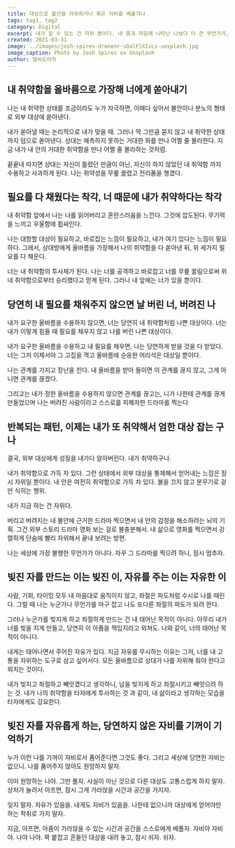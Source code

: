 ```yaml
---
title: 대상으로 불안을 자위하거나 혹은 자비를 베풀거나
tags: tag1, tag2
category: Digital
excerpt: 내가 할 수 있는 건 자위 뿐이다. 내 몸과 마음에 나타난 나보다 더 큰 무언가가, 지나가기를 기다리며 스스로 위로하는 거. 단지 어떤 자위를 선택 할 지 결정할 수 있다. 나를 향해 자비를 베푸는 자위를 선택할 수 있다.
created: 2021-03-31
image: ../images/josh-spires-dronenr-sQalFlXIsLs-unsplash.jpg
image_caption: Photo by Josh Spires on Unsplash
author: 엠씨도야지
---
```


## 내 취약함을 올바름으로 가장해 너에게 쏟아내기

나는 내 취약한 상태를 조금이라도 누가 자극하면, 이때다 싶어서 불안이나 분노의 형태로 외부 대상에 쏟아낸다.

내가 쏟아낼 때는 논리적으로 내가 맞을 때. 그러나 딱 그만큼 묻지 않고 내 취약한 상태까지 덤으로 쏟아낸다. 상대는 예측하지 못하는 거대한 화를 만나 어쩔 줄 몰라한다. 지금 내가 내 안의 거대한 취약함을 만나 어쩔 줄 몰라하는 것처럼.

끝끝내 따지면 상대는 자신이 틀렸던 만큼이 아닌, 자신이 하지 않았던 내 취약함 까지 수용하고 사과하게 된다. 나는 취약성을 무릎 꿇렸고 전리품을 챙겼다.

## 필요를 다 채웠다는 착각, 너 때문에 내가 취약하다는 착각

내 취약함 앞에서 나는 나를 읽어버리고 혼란스러움을 느낀다. 그것에 압도된다. 무기력을 느끼고 우울함에 휩싸인다.

나는 대항할 대상이 필요하고, 바로잡는 느낌이 필요하고, 내가 여기 있다는 느낌이 필요하다. 그래서, 상대방에게 올바름을 가장해서 나의 취약함을 다 쏟아낸 뒤, 위 세가지 필요를 다 채운다.

너는 내 취약함의 투사체가 된다. 나는 너를 공격하고 바로잡고 너를 무릎 꿇림으로써 위내 취약함으로부터 승리했다고 믿게 된다. 그러나 내 앞에는 너가 있을 뿐이다.

## 당연히 내 필요를 채워주지 않으면 날 버린 너, 버려진 나

내가 요구한 올바름을 수용하지 않으면, 너는 당연히 내 취약함처럼 나쁜 대상이다. 너는 내가 이렇게 힘들 때 필요를 채우지 않고 나를 버린 나쁜 대상이다.

내가 요구한 올바름을 수용하고 내 필요를 채우면, 나는 당연하게 받을 것을 다 받았다. 너는 그저 이제서야 그 고집을 꺽고 올바름에 순응한 어리석은 대상일 뿐이다.

나는 관계를 가지고 장난을 친다. 내 올바름을 받아 들이면 이 관계를 끊지 않고, 그게 아니면 관계를 끊겠다.

그리고는 내가 정한 올바름을 수용하지 않으면 관계를 끊고는, 니가 나한테 관계를 끊게 만들었으며 나는 버려진 사람이라고 스스로를 피해자한 드라마를 찍는다

## 반복되는 패턴, 이제는 내가 또 취약해서 엄한 대상 잡는 구나

결국, 외부 대상에게 성질을 내가다 알아버린다. 내가 취약하구나.

내가 취약함으로 가득 차 있다. 그런 상태에서 외부 대상을 통제해서 얻어내는 느낌은 잠시 자위일 뿐이다. 내 안은 여전히 취약함으로 가득 차 있다. 불을 끄지 않고 분무기로 겉만 식히는 행위.

내가 지금 하는 건 자위다.

버리고 버려지는 내 불안에 근거한 드라마 찍으면서 내 안의 감정을 해소하려는 뇌의 기획. 그건 외부 스토리 드라마 영화 보는 걸로 불충분해서. 내 삶으로 영화를 찍으면서 강렬하게 단숨에 빨리 자위해서 끝내 보려는 방편.

나는 세상에 가장 불행한 무언가가 아니다. 자꾸 그 드라마를 찍으려 하니, 잠시 멈추자.

## 빚진 자를 만드는 이는 빚진 이, 자유를 주는 이는 자유한 이

사람, 기회, 타이밍 모두 내 마음대로 움직이지 않고, 좌절은 파도처럼 수시로 나를 때린다. 그럴 때 나는 누군가나 무언가를 마구 잡고 나도 또다른 좌절의 파도가 되려 한다.

그러나 누군가를 빚지게 하고 좌절하게 만드는 건 내 태어난 목적이 아니다. 아무리 내가 너를 빚을 지게 만들고, 당연히 이 아픔을 책임지라고 외쳐도. 나와 같이, 너의 태어난 목적이 아니다.

내게는 태어나면서 주어진 자유가 있다. 지금 자유를 무시하는 이유는 그저, 너를 내 고통을 자위하는 도구로 삼고 싶어서다. 모든 올바름으로 상대가 나를 자위해 줘야 한다고 외치는 것이다.

내가 빚지고 좌절하고 빼앗겼다고 생각하니, 남을 빚지게 하고 좌절시키고 빼앗으려 하는 것. 내가 나의 취약함을 타자에게 투사하는 것 과 같이, 내 삶이라고 생각하는 모습을 타자에게도 강요한다.

## 빚진 자를 자유롭게 하는, 당연하지 않은 자비를 기꺼이 기억하기

누가 이런 나를 기꺼이 자비로서 품어준다면 그것도 좋다. 그리고 세상에 당연한 자비는 없으니. 나를 품어주지 않아도 원망하지 말자.

이미 원망하는 나야. 그만 풀자. 사실이 아닌 것으로 다른 대상도 고통스럽게 하지 말자. 상처가 눌려서 아프면, 잠시 그게 가라앉을 시간과 공간을 가지자.

잊지 말자. 자유가 있음을. 내게도 자비가 있음을. 나한테 없으니까 대상에게 얻어야만 하는 착취로 가지 말자.

지금, 아프면, 아픔이 가라앉을 수 있는 시간과 공간을 스스로에게 베풀자. 자비야 자비야. 나야 나야. 꽉 붙잡고 흔들던 대상을 내려 놓고, 잠시 쉬자. 쉬자.